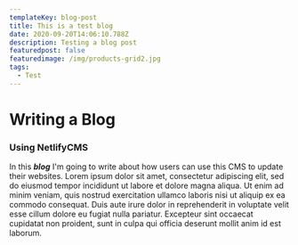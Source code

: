 ```yaml
---
templateKey: blog-post
title: This is a test blog
date: 2020-09-20T14:06:10.788Z
description: Testing a blog post
featuredpost: false
featuredimage: /img/products-grid2.jpg
tags:
  - Test
---
```

# Writing a Blog

### Using NetlifyCMS

In this ***blog*** I'm going to write about how users can use this CMS to update their websites. Lorem ipsum dolor sit amet, consectetur adipiscing elit, sed do eiusmod tempor incididunt ut labore et dolore magna aliqua. Ut enim ad minim veniam, quis nostrud exercitation ullamco laboris nisi ut aliquip ex ea commodo consequat. Duis aute irure dolor in reprehenderit in voluptate velit esse cillum dolore eu fugiat nulla pariatur. Excepteur sint occaecat cupidatat non proident, sunt in culpa qui officia deserunt mollit anim id est laborum.